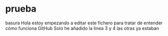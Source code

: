 # prueba
basura
Hola estoy empezando a editar este fichero para tratar de entender cómo funciona GitHub
Solo he añadido la linea 3 y 4 las otras ya estaban
